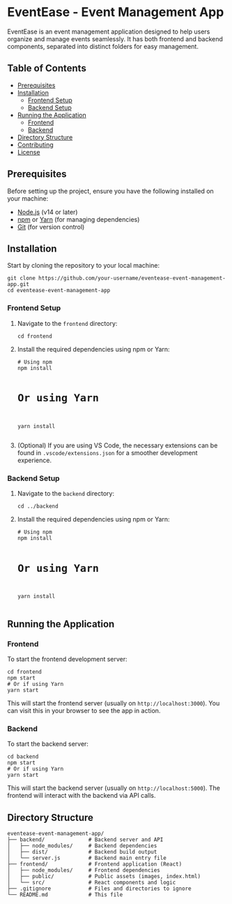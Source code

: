 <h1>EventEase - Event Management App</h1>

<p>EventEase is an event management application designed to help users organize and manage events seamlessly. It has both frontend and backend components, separated into distinct folders for easy management.</p>

<h2>Table of Contents</h2>
<ul>
  <li><a href="#prerequisites">Prerequisites</a></li>
  <li><a href="#installation">Installation</a>
    <ul>
      <li><a href="#frontend-setup">Frontend Setup</a></li>
      <li><a href="#backend-setup">Backend Setup</a></li>
    </ul>
  </li>
  <li><a href="#running-the-application">Running the Application</a>
    <ul>
      <li><a href="#frontend">Frontend</a></li>
      <li><a href="#backend">Backend</a></li>
    </ul>
  </li>
  <li><a href="#directory-structure">Directory Structure</a></li>
  <li><a href="#contributing">Contributing</a></li>
  <li><a href="#license">License</a></li>
</ul>

<h2 id="prerequisites">Prerequisites</h2>
<p>Before setting up the project, ensure you have the following installed on your machine:</p>
<ul>
  <li><a href="https://nodejs.org/">Node.js</a> (v14 or later)</li>
  <li><a href="https://npmjs.com">npm</a> or <a href="https://yarnpkg.com/">Yarn</a> (for managing dependencies)</li>
  <li><a href="https://git-scm.com/">Git</a> (for version control)</li>
</ul>

<h2 id="installation">Installation</h2>
<p>Start by cloning the repository to your local machine:</p>
<pre><code>git clone https://github.com/your-username/eventease-event-management-app.git
cd eventease-event-management-app</code></pre>

<h3 id="frontend-setup">Frontend Setup</h3>
<ol>
  <li>Navigate to the <code>frontend</code> directory:</li>
  <pre><code>cd frontend</code></pre>

  <li>Install the required dependencies using npm or Yarn:</li>
  <pre><code># Using npm
npm install

# Or using Yarn
yarn install</code></pre>

  <li>(Optional) If you are using VS Code, the necessary extensions can be found in <code>.vscode/extensions.json</code> for a smoother development experience.</li>
</ol>

<h3 id="backend-setup">Backend Setup</h3>
<ol>
  <li>Navigate to the <code>backend</code> directory:</li>
  <pre><code>cd ../backend</code></pre>

  <li>Install the required dependencies using npm or Yarn:</li>
  <pre><code># Using npm
npm install

# Or using Yarn
yarn install</code></pre>
</ol>

<h2 id="running-the-application">Running the Application</h2>

<h3 id="frontend">Frontend</h3>
<p>To start the frontend development server:</p>
<pre><code>cd frontend
npm start
# Or if using Yarn
yarn start</code></pre>
<p>This will start the frontend server (usually on <code>http://localhost:3000</code>). You can visit this in your browser to see the app in action.</p>

<h3 id="backend">Backend</h3>
<p>To start the backend server:</p>
<pre><code>cd backend
npm start
# Or if using Yarn
yarn start</code></pre>
<p>This will start the backend server (usually on <code>http://localhost:5000</code>). The frontend will interact with the backend via API calls.</p>

<h2 id="directory-structure">Directory Structure</h2>
<pre><code>eventease-event-management-app/
├── backend/              # Backend server and API
│   ├── node_modules/     # Backend dependencies
│   ├── dist/             # Backend build output
│   └── server.js         # Backend main entry file
├── frontend/             # Frontend application (React)
│   ├── node_modules/     # Frontend dependencies
│   ├── public/           # Public assets (images, index.html)
│   └── src/              # React components and logic
├── .gitignore            # Files and directories to ignore
└── README.md             # This file
</code></pre>
